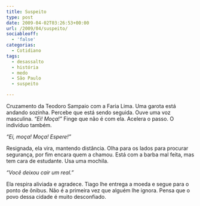 ```yaml
---
title: Suspeito
type: post
date: 2009-04-02T03:26:53+00:00
url: /2009/04/suspeito/
sociableoff:
  - 'false'
categorias:
  - Cotidiano
tags:
  - desassalto
  - história
  - medo
  - São Paulo
  - suspeito

---
```

Cruzamento da Teodoro Sampaio com a Faria Lima. Uma garota está andando sozinha. Percebe que está sendo seguida. Ouve uma voz masculina. _“Ei! Moça!”_ Finge que não é com ela. Acelera o passo. O indivíduo também.

_“Ei, moça! Moça! Espere!”_

Resignada, ela vira, mantendo distância. Olha para os lados para procurar segurança, por fim encara quem a chamou. Está com a barba mal feita, mas tem cara de estudante. Usa uma mochila.

_“Você deixou cair um real.”_

Ela respira aliviada e agradece. Tiago lhe entrega a moeda e segue para o ponto de ônibus. Não é a primeira vez que alguém lhe ignora. Pensa que o povo dessa cidade é muito desconfiado.

